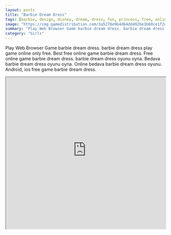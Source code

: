 ```yaml
---
layout: posts
title: "Barbie Dream Dress"
tags: [barbie, design, disney, dream, dress, fun, princess, free, online, games, oyna, game, free, games, play, play, games]
image: "https://img.gamedistribution.com/3a5278e9b4d64dd492be1b60ce1f2ddb.jpg"
summary: "Play Web Browser Game barbie dream dress. barbie dream dress play game online only free. Best free online game barbie dream dress. Free online game barbie dream dress. barbie dream dress oyunu oyna. Bedava barbie dream dress oyunu oyna. Online bedava barbie dream dress oyunu. Android, ios free game barbie dream dress."
category: "Girls"
---
```


Play Web Browser Game barbie dream dress. barbie dream dress play game online only free. Best free online game barbie dream dress. Free online game barbie dream dress. barbie dream dress oyunu oyna. Bedava barbie dream dress oyunu oyna. Online bedava barbie dream dress oyunu. Android, ios free game barbie dream dress.

<iframe width="100%" height="480px;" src="https://flash.gamedistribution.com?game=3a5278e9b4d64dd492be1b60ce1f2ddb"></iframe>